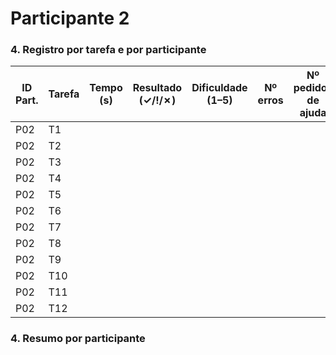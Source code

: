 # Participante 2
### 4. Registro por tarefa e por participante

| ID Part. | Tarefa | Tempo (s) | Resultado (✓/!/✗) | Dificuldade (1–5) | Nº erros | Nº pedidos de ajuda | Observações                          |
|----------|--------|-----------|--------------------|--------------------|----------|----------------------|--------------------------------------|
| P02      | T1     |           |                    |                    |          |                      |                                      |
| P02      | T2     |           |                    |                    |          |                      |                                      |
| P02      | T3     |           |                    |                    |          |                      |                                      |
| P02      | T4     |           |                    |                    |          |                      |                                      |
| P02      | T5     |           |                    |                    |          |                      |                                      |
| P02      | T6     |           |                    |                    |          |                      |                                      |
| P02      | T7     |           |                    |                    |          |                      |                                      |
| P02      | T8     |           |                    |                    |          |                      |                                      |
| P02      | T9     |           |                    |                    |          |                      |                                      |
| P02      | T10    |           |                    |                    |          |                      |                                      |
| P02      | T11    |           |                    |                    |          |                      |                                      |
| P02      | T12    |           |                    |                    |          |                      |                                      |

### 4. Resumo por participante
